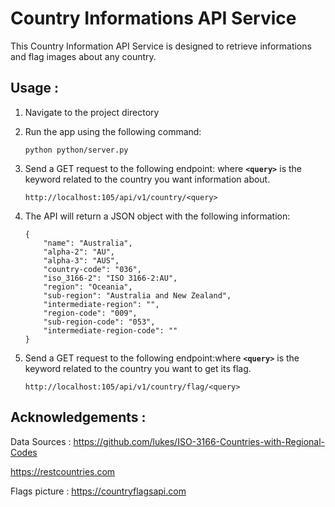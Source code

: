 # **Country Informations API Service**

This Country Information API Service is designed to retrieve informations and flag images about any country.

## **Usage :**

1. Navigate to the project directory
2. Run the app using the following command:
    
    ```
    python python/server.py
    ```
    
3. Send a GET request to the following endpoint: where **`<query>`** is the keyword related to the country you want information about.
    
    ```
    http://localhost:105/api/v1/country/<query>
    ```
    
4. The API will return a JSON object with the following information:
    
    ```
   {
        "name": "Australia",
        "alpha-2": "AU",
        "alpha-3": "AUS",
        "country-code": "036",
        "iso_3166-2": "ISO 3166-2:AU",
        "region": "Oceania",
        "sub-region": "Australia and New Zealand",
        "intermediate-region": "",
        "region-code": "009",
        "sub-region-code": "053",
        "intermediate-region-code": ""
    }
    ```
    
5. Send a GET request to the following endpoint:where **`<query>`** is the keyword related to the country you want to get its flag.
    
    ```
    http://localhost:105/api/v1/country/flag/<query>
    ```
    

## **Acknowledgements :**
Data Sources : 
https://github.com/lukes/ISO-3166-Countries-with-Regional-Codes

https://restcountries.com

Flags picture : 
https://countryflagsapi.com 
